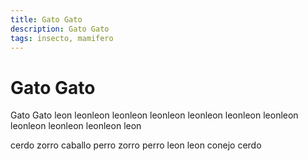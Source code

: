```yaml
---
title: Gato Gato
description: Gato Gato
tags: insecto, mamifero
---
```


# Gato Gato

Gato Gato leon leonleon leonleon leonleon leonleon leonleon leonleon leonleon leonleon leonleon leon

cerdo zorro caballo perro zorro perro leon leon conejo cerdo
